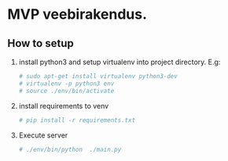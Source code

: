# MVP veebirakendus.

## How to setup
1. install python3 and setup virtualenv into project directory.
    E.g:
   ```bash
   # sudo apt-get install virtualenv python3-dev
   # virtualenv -p python3 env
   # source ./env/bin/activate
   ```

1. install requirements to venv
   ```bash
   # pip install -r requirements.txt
   ```
1. Execute server
   ```bash
   # ./env/bin/python  ./main.py
   ```